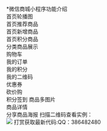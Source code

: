 *微信商城小程序功能介绍  
首页轮播图  
首页推荐商品  
首页新增商品  
首页积分商品  
分类商品展示  
购物车  
我的订单  
我的积分  
我的二维码  
优惠券  
砍价购  
积分签到
商品多图片  
商品详情  
分享商品海报
扫描二维码查看实例：  
![](http://wx.qzl88.com/img/demo.jpg)
打赏获取最新代码:QQ：386482480  
